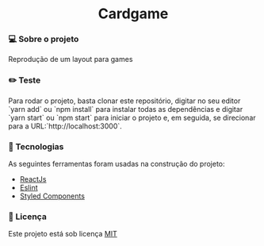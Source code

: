 <h1 align="center">Cardgame</h1>

<h3>💻 Sobre o projeto</h3>
<p>Reprodução de um layout para games</p>

<h3>✏️ Teste</h3>  
 Para rodar o projeto, basta clonar este repositório, digitar no seu editor `yarn add` ou `npm install` para instalar todas as dependências e digitar `yarn start` ou `npm start` para iniciar o projeto e, em seguida, se direcionar para a URL:`http://localhost:3000`.


<h3>🔨 Tecnologias</h3>  
<p>As seguintes ferramentas foram usadas na construção do projeto:</p>
<ul>
  <li><a href="https://reactjs.org/">ReactJs</a></li>
  <li><a href="https://eslint.org/">Eslint</a></li>
  <li><a href="https://styled-components.com/">Styled Components</a></li>
</ul>

<h3>📝 Licença</h3>
<p>Este projeto está sob licença <a href="./LICENSE">MIT</a></p>
